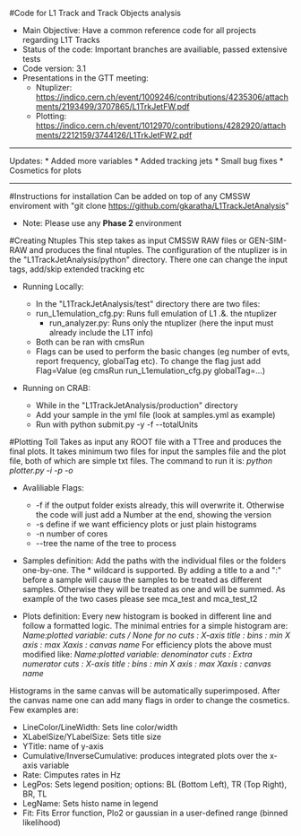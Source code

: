 #Code for L1 Track and Track Objects analysis

* Main Objective: Have a common reference code for all projects regarding L1T Tracks
* Status of the code: Important branches are availiable, passed extensive tests
* Code version: 3.1
* Presentations in the GTT meeting:
  - Ntuplizer: https://indico.cern.ch/event/1009246/contributions/4235306/attachments/2193499/3707865/L1TrkJetFW.pdf
  - Plotting: https://indico.cern.ch/event/1012970/contributions/4282920/attachments/2212159/3744126/L1TrkJetFW2.pdf 
<hr>
Updates:
* Added more variables
* Added tracking jets
* Small bug fixes
* Cosmetics for plots
<hr>

#Instructions for installation
 Can be added on top of any CMSSW enviroment with "git clone https://github.com/gkaratha/L1TrackJetAnalysis"
 * Note: Please use any **Phase 2** environment

#Creating Ntuples
 This step takes as input CMSSW RAW files or GEN-SIM-RAW and produces the final ntuples. The configuration of the ntuplizer is in the "L1TrackJetAnalysis/python" directory. There one can change the input tags, add/skip extended tracking etc
 
 
 * Running Locally:
    - In the "L1TrackJetAnalysis/test" directory there are two files:
	- run_L1emulation_cfg.py: Runs full emulation of L1 .&. the ntuplizer
        - run_analyzer.py: Runs only the ntuplizer (here the input must already include the L1T info)
    - Both can be ran with cmsRun
    - Flags can be used to perform the basic changes (eg number of evts, report frequency, globalTag etc). To change the flag just add Flag=Value (eg cmsRun run_L1emulation_cfg.py globalTag=...) 

 * Running on CRAB:
    - While in the "L1TrackJetAnalysis/production" directory
    - Add your sample in the yml file (look at samples.yml as example)
    - Run with python submit.py -y <ymlSampleFile> -f <sampleName> --totalUnits <FilesToProcess>

#Plotting Toll
 Takes as input any ROOT file with a TTree and produces the final plots. It takes minimum two files for input the samples file and the plot file, both of which are simple txt files. The command to run it is: 
        _python plotter.py -i <samples> -p <plots> -o <output>_

* Avaliliable Flags:
    - -f if the output folder exists already, this will overwrite it. Otherwise the code will just add a Number at the end, showing the version
    - -s define if we want efficiency plots or just plain histograms
    - -n number of cores 
    - --tree the name of the tree to process

* Samples definition:
Add the paths with the individual files or the folders one-by-one. The * wildcard is supported. By adding a title to a and ":" before a sample will cause the samples to be treated as different samples. Otherwise they will be treated as one and will be summed. As example of the two cases please see mca_test and mca_test_t2

* Plots definition:
Every new histogram is booked in different line and follow a formatted logic. The minimal entries for a simple histogram are:
  *Name:plotted variable: cuts / None for no cuts : X-axis title : bins : min X axis : max Xaxis : canvas name*
For efficiency plots the above must modified like:
 *Name:plotted variable: denominator cuts : Extra numerator cuts : X-axis title : bins : min X axis : max Xaxis : canvas name*

Histograms in the same canvas will be automatically superimposed. After the canvas name one can add many flags in order to change the cosmetics. Few examples are:
  - LineColor/LineWidth: Sets line color/width
  - XLabelSize/YLabelSize: Sets title size
  - YTitle: name of y-axis
  - Cumulative/InverseCumulative: produces integrated plots over the x-axis variable
  - Rate: Cimputes rates in Hz
  - LegPos: Sets legend position; options: BL (Bottom Left), TR (Top Right), BR, TL
  - LegName: Sets histo name in legend
  - Fit: Fits Error function, Plo2 or gaussian in a user-defined range (binned likelihood)
